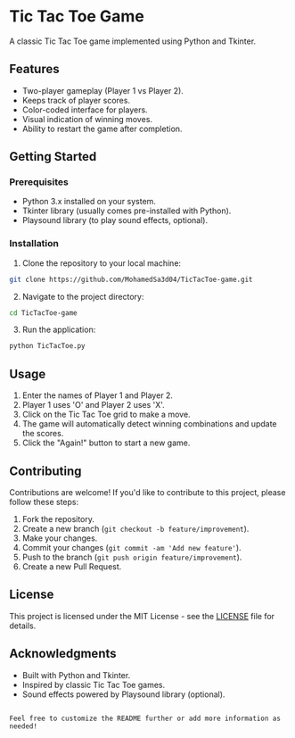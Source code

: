 
# Tic Tac Toe Game

A classic Tic Tac Toe game implemented using Python and Tkinter.

## Features

- Two-player gameplay (Player 1 vs Player 2).
- Keeps track of player scores.
- Color-coded interface for players.
- Visual indication of winning moves.
- Ability to restart the game after completion.

## Getting Started

### Prerequisites

- Python 3.x installed on your system.
- Tkinter library (usually comes pre-installed with Python).
- Playsound library (to play sound effects, optional).

### Installation

1. Clone the repository to your local machine:

```bash
git clone https://github.com/MohamedSa3d04/TicTacToe-game.git
```

2. Navigate to the project directory:

```bash
cd TicTacToe-game
```

3. Run the application:

```bash
python TicTacToe.py
```

## Usage

1. Enter the names of Player 1 and Player 2.
2. Player 1 uses 'O' and Player 2 uses 'X'.
3. Click on the Tic Tac Toe grid to make a move.
4. The game will automatically detect winning combinations and update the scores.
5. Click the "Again!" button to start a new game.

## Contributing

Contributions are welcome! If you'd like to contribute to this project, please follow these steps:

1. Fork the repository.
2. Create a new branch (`git checkout -b feature/improvement`).
3. Make your changes.
4. Commit your changes (`git commit -am 'Add new feature'`).
5. Push to the branch (`git push origin feature/improvement`).
6. Create a new Pull Request.

## License

This project is licensed under the MIT License - see the [LICENSE](LICENSE) file for details.

## Acknowledgments

- Built with Python and Tkinter.
- Inspired by classic Tic Tac Toe games.
- Sound effects powered by Playsound library (optional).

```

Feel free to customize the README further or add more information as needed!
